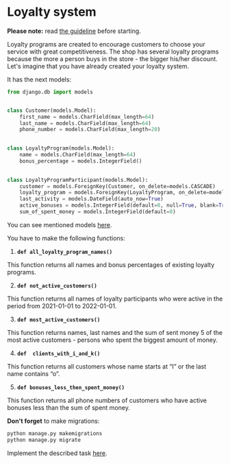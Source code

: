 # Loyalty system

**Please note:** read [the guideline](https://github.com/mate-academy/py-task-guideline/blob/main/README.md)
before starting.

Loyalty programs are created to encourage customers to choose your service with great competitiveness. 
The shop has several loyalty programs because the more a person buys in the store - the bigger his/her 
discount. Let's imagine that you have already created your loyalty system.

It has the next models:

```python
from django.db import models


class Customer(models.Model):
    first_name = models.CharField(max_length=64)
    last_name = models.CharField(max_length=64)
    phone_number = models.CharField(max_length=20)

    
class LoyaltyProgram(models.Model):
    name = models.CharField(max_length=64)
    bonus_percentage = models.IntegerField()

    
class LoyaltyProgramParticipant(models.Model):
    customer = models.ForeignKey(Customer, on_delete=models.CASCADE)
    loyalty_program = models.ForeignKey(LoyaltyProgram, on_delete=models.PROTECT)
    last_activity = models.DateField(auto_now=True)
    active_bonuses = models.IntegerField(default=0, null=True, blank=True)
    sum_of_spent_money = models.IntegerField(default=0)
```

You can see mentioned models [here](app/models.py).

You have to make the following functions:

1. **`def all_loyalty_program_names()`**

This function returns all names and bonus percentages of existing loyalty programs.

2. **`def not_active_customers()`**

This function returns all names of loyalty participants who were active in the period from 2021-01-01 to 2022-01-01.

3. **`def most_active_customers()`**

This function returns names, last names and the sum of sent money 5 of the most active customers - persons who spent the biggest amount of money.

4. **`def  clients_with_i_and_k()`**

This function returns all customers whose name starts at “I” or the last name contains “o”.

5. **`def bonuses_less_then_spent_money()`**

This function returns all phone numbers of customers who have active bonuses less than the sum of spent money.

**Don't forget** to make migrations:
```python
python manage.py makemigrations
python manage.py migrate
```

Implement the described task [here](main.py).
